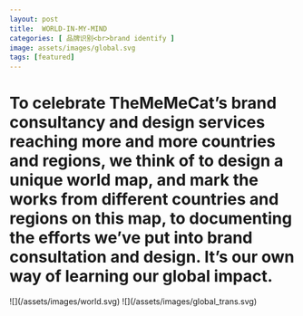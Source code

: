 ```yaml
---
layout: post
title:  WORLD-IN-MY-MIND
categories: [ 品牌识别<br>brand identify ]
image: assets/images/global.svg
tags: [featured]
---
```

<h1>To celebrate TheMeMeCat’s brand consultancy and design services reaching more and more countries and regions, we think of to design a unique world map, and mark the works from different countries and regions on this map, to documenting the efforts we’ve put into brand consultation and design. It’s our own way of learning our global impact.</h1>
![](/assets/images/world.svg)
![](/assets/images/global_trans.svg)
